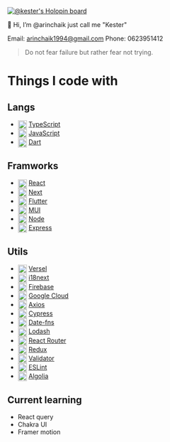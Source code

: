 [![@kester's Holopin board](https://holopin.io/api/user/board?user=kester)](https://holopin.io/@kester)

<!-- <p align="center"><img align="center" src="https://i.ibb.co/zVWV7ZZ/cool-background-1.png" /></p> -->

👺 Hi, I’m @arinchaik just call me "Kester"

Email: arinchaik1994@gmail.com
Phone: 0623951412

> Do not fear failure but rather fear not trying.

# Things I code with
## Langs
- <img align="center" src="https://cdn.svgporn.com/logos/typescript-icon.svg" width="20px" /> [TypeScript](https://www.typescriptlang.org/)
- <img align="center" src="https://cdn.svgporn.com/logos/javascript.svg" width="20px" /> [JavaScript](https://developer.mozilla.org/en-US/docs/Web/JavaScript)
- <img align="center" src="https://cdn.svgporn.com/logos/dart.svg" width="20px" /> [Dart](https://dart.dev/)

## Framworks
- <img align="center" src="https://cdn.svgporn.com/logos/react.svg" width="20px" /> [React](https://react.dev/)
- <img align="center" src="https://cdn.svgporn.com/logos/nextjs-icon.svg" width="20px" /> [Next](https://nextjs.org/)
- <img align="center" src="https://cdn.svgporn.com/logos/flutter.svg" width="20px" /> [Flutter](https://flutter.dev/)
- <img align="center" src="https://cdn.svgporn.com/logos/material-ui.svg" width="20px" /> [MUI](https://mui.com/)
- <img align="center" src="https://cdn.svgporn.com/logos/nodejs-icon-alt.svg" width="20px" /> [Node](https://nodejs.org/en)
- <img align="center" src="https://cdn.svgporn.com/logos/express.svg" width="20px" /> [Express](https://expressjs.com/)

## Utils
- <img align="center" src="https://cdn.svgporn.com/logos/vercel.svg" width="20px" /> [Versel](https://vercel.com/)
- <img align="center" src="https://miro.medium.com/max/600/1*fDYbr2W6lqoWRdRnubT4xA.png" width="20px" /> [i18next](https://react.i18next.com/)
- <img align="center" src="https://cdn.svgporn.com/logos/firebase.svg" width="20px" /> [Firebase](https://firebase.google.com/)
- <img align="center" src="hhttps://cdn.svgporn.com/logos/google-cloud.svg" width="20px" /> [Google Cloud](https://cloud.google.com/)
- <img align="center" src="https://cdn.svgporn.com/logos/axios.svg" width="20px" /> [Axios](https://axios-http.com/)
- <img align="center" src="https://cdn.svgporn.com/logos/cypress-icon.svg" width="20px" /> [Cypress](https://www.cypress.io/)
- <img align="center" src="https://avatars.githubusercontent.com/u/14921202?s=200&v=4" width="20px" /> [Date-fns](https://date-fns.org/)
- <img align="center" src="https://cdn.svgporn.com/logos/lodash.svg" width="20px" /> [Lodash](https://lodash.com/)
- <img align="center" src="https://cdn.svgporn.com/logos/react-rounter.svg" width="20px" /> [React Router](https://github.com/remix-run/react-router)
- <img align="center" src="https://cdn.svgporn.com/logos/redux.svg" width="20px" /> [Redux](https://redux.js.org/)
- <img align="center" src="https://icons.iconarchive.com/icons/paomedia/small-n-flat/1024/sign-check-icon.png" width="20px" /> [Validator](https://github.com/validatorjs/validator.js)
- <img align="center" src="https://cdn.svgporn.com/logos/eslint.svg" width="20px" /> [ESLint](https://eslint.org/)
- <img align="center" src="https://cdn.svgporn.com/logos/algolia.svg" width="20px" /> [Algolia](https://www.algolia.com/)


## Current learning
- React query
- Chakra UI
- Framer motion


